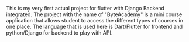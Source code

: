 This is my very first actual project for flutter with Django Backend integrated. 
The project with the name of "ByteAcademy" is a mini course application that allows student to access the different types of courses in one place. 
The language that is used here is Dart/Flutter for frontend and python/Django for backend to play with API. 
